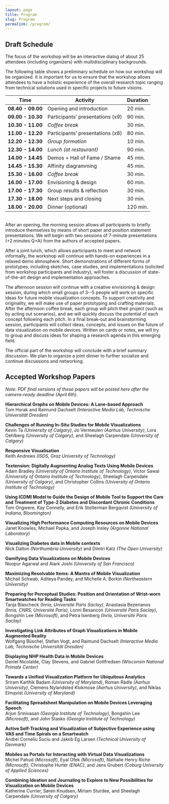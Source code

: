 ```yaml
---
layout: page
title: Program
slug: Program
permalink: /program/
---
```


## Draft Schedule

The focus of the workshop will be an interactive dialog of about 25 attendees (including organizers) with multidisciplinary backgrounds. 

The following table shows a preliminary schedule on how our workshop will be organized. It is important for us to ensure that the workshop allows attendees to have a holistic experience of the overall research topic ranging from technical solutions used in specific projects to future visions.

| **Time** 	          | Activity            	                | Duration 	|
|------------------   |-------------------------------------	|---------	|
| **08.40 - 09.00** 	| Opening and introduction            	| 20 min. 	|
| **09.00 - 10.30** 	| Participants’ presentations (x9)   	  | 90 min. 	|
| **10.30 - 11.00** 	| *Coffee break*                        | 30 min. 	|
| **11.00 - 12.20** 	| Participants’ presentations (x8) 	    | 80 min. 	|
| **12.20 - 12.30** 	| *Group formation*                    	| 10 min. 	|
| **12.30 - 14.00** 	| *Lunch (at restaurant)*              	| 90 min. 	|
| **14.00 - 14.45** 	| Demos + Hall of Fame / Shame        	| 45 min. 	|
| **14.45 - 15.30** 	| Affinity diagramming                	| 45 min. 	|
| **15.30 - 16.00** 	| *Coffee break*                        | 30 min. 	|
| **16.00 - 17.00** 	| Envisioning & design                	| 60 min. 	|
| **17.00 - 17.30** 	| Group results & reflection           	| 30 min. 	|
| **17.30 - 18.00** 	| Next steps and closing        	      | 30 min. 	|
| **18.00 - 20.00** 	| Dinner (optional)             	      | 120 min. 	|

<br>
After an opening, the morning session allows all participants to briefly introduce themselves by means of short paper and position statement presentations. We will begin with two sessions of 7-minute presentations (+2 minutes Q+A) from the authors of accepted papers. 

After a joint lunch, which allows participants to meet and network informally, the workshop will continue with hands-on experiences in a relaxed demo atmosphere. Short demonstrations of different forms of prototypes, including sketches, case studies, and implementations (solicited from workshop participants and industry), will foster a discussion of state-of-the-art design and implementation approaches.

The afternoon session will continue with a creative envisioning & design session, during which small groups of 3--5 people will work on specific ideas for future mobile visualization concepts. To support creativity and originality, we will make use of paper prototyping and crafting materials. After the afternoon coffee break, each group will pitch their project (such as by acting out scenarios), and we will quickly discuss the potential of each concept following each pitch. In a final break-out and brainstorming session, participants will collect ideas, concepts, and issues on the future of data visualization on mobile devices. Written on cards or notes, we will try to group and discuss ideas for shaping a research agenda in this emerging field.

The official part of the workshop will conclude with a brief summary discussion. We plan to organize a joint dinner to further socialize and continue discussions and networking.

## Accepted Workshop Papers

*Note: PDF final versions of these papers will be posted here after the camera-ready deadline (April 6th).*

**Hierarchical Graphs on Mobile Devices: A Lane-based Approach**
<br>Tom Horak and Raimund Dachselt *(Interactive Media Lab, Technische Universität Dresden)*

**Challenges of Running In-Situ Studies for Mobile Visualizations**
<br>Kevin Ta *(University of Calgary)*, Jo Vermeulen *(Aarhus University)*, Lora Oehlberg *(University of Calgary)*, and Sheelagh Carpendale *(University of Calgary)*

**Responsive Visualisation**
<br>Keith Andrews *(ISDS, Graz University of Technology)*

**Textension: Digitally Augmenting Analog Texts Using Mobile Devices**
<br>Adam Bradley *(University of Ontario Institute of Technology)*, Victor Sawal *(University of Ontario Institute of Technology)*, Sheelagh Carpendale *(University of Calgary)*, and Christopher Collins *(University of Ontario Institute of Technology)*

**Using ICDMI Model to Guide the Design of Mobile Tool to Support the Care and Treatment of Type-2 Diabetes and Discordant Chronic Conditions**
<br>Tom Ongwere, Kay Connelly, and Erik Stolterman Bergqvist *(University of Indiana, Bloomington)*

**Visualizing High Performance Computing Resources on Mobile Devices**
<br>Janet Knowles, Michael Papka, and Joseph Insley *(Argonne National Laboratory)*

**Visualizing Diabetes data in Mobile contexts**
<br>Nick Dalton *(Northumbria University)* and Dimtri Katz *(The Open University)*

**Gamifying Data Visualizations on Mobile Devices**
<br>Noopur Agarwal and Alark Joshi *(University of San Francisco)*

**Maximizing Resolvable Items: A Mantra of Mobile Visualization**
<br>Michail Schwab, Aditeya Pandey, and Michelle A. Borkin *(Northeastern University)*

**Preparing for Perceptual Studies: Position and Orientation of Wrist-worn Smartwatches for Reading Tasks**
<br>Tanja Blascheck *(Inria, Université Paris Saclay)*, Anastasia Bezerianos *(Inria, CNRS, Université Paris)*, Lonni Besancon *(Université Paris Saclay)*, Bongshin Lee *(Microsoft)*, and Petra Isenberg *(Inria, Université Paris Saclay)*

**Investigating Link Attributes of Graph Visualizations in Mobile Augmented Reality**
<br>Wolfgang Büschel, Stefan Vogt, and Raimund Dachselt *(Interactive Media Lab, Technische Universität Dresden)*

**Displaying NHP Health Data in Mobile Devices**
<br>Daniel Nicolalde, Clay Stevens, and Gabriel Gottfredsen *(Wisconsin National Primate Center)*

**Towards a Unified Visualization Platform for Ubiquitous Analytics**
<br>Sriram Karthik Badam *(University of Maryland)*, Roman Rädle *(Aarhus University)*, Clemens Nylandsted Klokmose *(Aarhus University)*, and Niklas Elmqvist *(University of Maryland)*

**Facilitating Spreadsheet Manipulation on Mobile Devices Leveraging Speech**
<br>Arjun Srinivasan *(Georgia Institute of Technology)*, Bongshin Lee *(Microsoft)*, and John Stasko *(Georgia Institute of Technology)*

**Active Self-Tracking and Visualization of Subjective Experience using VAS and Time Spirals on a Smartwatch**
<br>Andrei Corneliu Suciu and Jakob Eg Larsen *(Technical University of Denmark)*

**Mobiles as Portals for Interacting with Virtual Data Visualizations**
<br>Michel Pahud *(Microsoft)*, Eyal Ofek *(Microsoft)*, Nathalie Henry Riche *(Microsoft)*, Christophe Hurter *(ENAC)*, and Jens Grubert *(Coburg University of Applied Sciences)*

**Combining Ideation and Journaling to Explore to New Possibilities for Visualization on Mobile Devices**
<br>Katherine Currier, Søren Knudsen, Miriam Sturdee, and Sheelagh Carpendale *(University of Calgary)*
